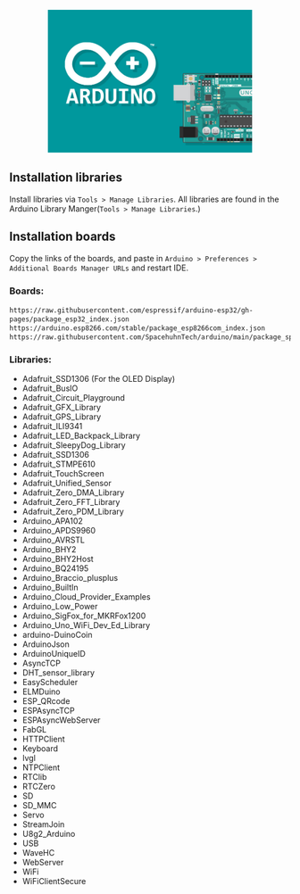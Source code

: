 <p align="center">
  <img height="256" src="images/logo.jpeg">
</p>

## Installation libraries
Install libraries via `Tools > Manage Libraries`.
All libraries are found in the Arduino Library Manger(`Tools > Manage Libraries`.)

## Installation boards
Copy the links of the boards, and paste in `Arduino > Preferences > Additional Boards Manager URLs` and restart IDE.

### Boards:
```
https://raw.githubusercontent.com/espressif/arduino-esp32/gh-pages/package_esp32_index.json
https://arduino.esp8266.com/stable/package_esp8266com_index.json
https://raw.githubusercontent.com/SpacehuhnTech/arduino/main/package_spacehuhn_index.json
```

### Libraries:
* Adafruit_SSD1306 (For the OLED Display)
* Adafruit_BusIO
* Adafruit_Circuit_Playground
* Adafruit_GFX_Library
* Adafruit_GPS_Library
* Adafruit_ILI9341
* Adafruit_LED_Backpack_Library
* Adafruit_SleepyDog_Library
* Adafruit_SSD1306
* Adafruit_STMPE610
* Adafruit_TouchScreen
* Adafruit_Unified_Sensor
* Adafruit_Zero_DMA_Library
* Adafruit_Zero_FFT_Library
* Adafruit_Zero_PDM_Library
* Arduino_APA102
* Arduino_APDS9960
* Arduino_AVRSTL
* Arduino_BHY2
* Arduino_BHY2Host
* Arduino_BQ24195
* Arduino_Braccio_plusplus
* Arduino_BuiltIn
* Arduino_Cloud_Provider_Examples
* Arduino_Low_Power
* Arduino_SigFox_for_MKRFox1200
* Arduino_Uno_WiFi_Dev_Ed_Library
* arduino-DuinoCoin
* ArduinoJson
* ArduinoUniqueID
* AsyncTCP
* DHT_sensor_library
* EasyScheduler
* ELMDuino
* ESP_QRcode
* ESPAsyncTCP
* ESPAsyncWebServer
* FabGL
* HTTPClient
* Keyboard
* lvgl
* NTPClient
* RTClib
* RTCZero
* SD
* SD_MMC
* Servo
* StreamJoin
* U8g2_Arduino
* USB
* WaveHC
* WebServer
* WiFi
* WiFiClientSecure

